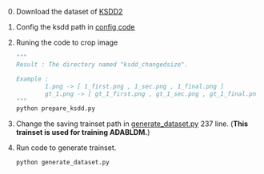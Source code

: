 0. Download the dataset of [KSDD2](https://www.vicos.si/resources/kolektorsdd2/)
1. Config the ksdd path in [config code](./config.py)
2. Runing the code to crop image
    ```python
    """
    Result : The directory named "ksdd_changedsize".

    Example :
            1.png -> [ 1_first.png , 1_sec.png , 1_final.png ]
            gt_1.png -> [ gt_1_first.png , gt_1_sec.png , gt_1_final.png ]
    """
    python prepare_ksdd.py
    ```
3. Change the saving trainset path  in [generate_dataset.py](./generate_dataset.py) 237 line. (**This trainset is used for training ADABLDM.**)

4. Run code to generate trainset.
    ``` shell
    python generate_dataset.py
    ```
